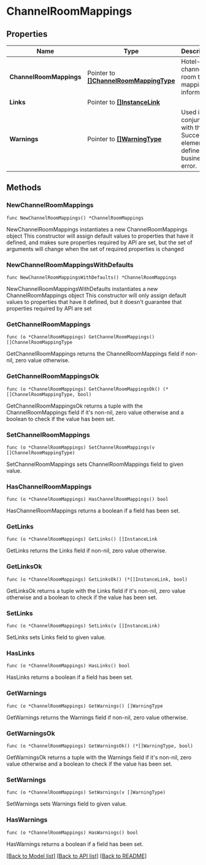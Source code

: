 # ChannelRoomMappings

## Properties

Name | Type | Description | Notes
------------ | ------------- | ------------- | -------------
**ChannelRoomMappings** | Pointer to [**[]ChannelRoomMappingType**](ChannelRoomMappingType.md) | Hotel-channel room type mapping information. | [optional] 
**Links** | Pointer to [**[]InstanceLink**](InstanceLink.md) |  | [optional] 
**Warnings** | Pointer to [**[]WarningType**](WarningType.md) | Used in conjunction with the Success element to define a business error. | [optional] 

## Methods

### NewChannelRoomMappings

`func NewChannelRoomMappings() *ChannelRoomMappings`

NewChannelRoomMappings instantiates a new ChannelRoomMappings object
This constructor will assign default values to properties that have it defined,
and makes sure properties required by API are set, but the set of arguments
will change when the set of required properties is changed

### NewChannelRoomMappingsWithDefaults

`func NewChannelRoomMappingsWithDefaults() *ChannelRoomMappings`

NewChannelRoomMappingsWithDefaults instantiates a new ChannelRoomMappings object
This constructor will only assign default values to properties that have it defined,
but it doesn't guarantee that properties required by API are set

### GetChannelRoomMappings

`func (o *ChannelRoomMappings) GetChannelRoomMappings() []ChannelRoomMappingType`

GetChannelRoomMappings returns the ChannelRoomMappings field if non-nil, zero value otherwise.

### GetChannelRoomMappingsOk

`func (o *ChannelRoomMappings) GetChannelRoomMappingsOk() (*[]ChannelRoomMappingType, bool)`

GetChannelRoomMappingsOk returns a tuple with the ChannelRoomMappings field if it's non-nil, zero value otherwise
and a boolean to check if the value has been set.

### SetChannelRoomMappings

`func (o *ChannelRoomMappings) SetChannelRoomMappings(v []ChannelRoomMappingType)`

SetChannelRoomMappings sets ChannelRoomMappings field to given value.

### HasChannelRoomMappings

`func (o *ChannelRoomMappings) HasChannelRoomMappings() bool`

HasChannelRoomMappings returns a boolean if a field has been set.

### GetLinks

`func (o *ChannelRoomMappings) GetLinks() []InstanceLink`

GetLinks returns the Links field if non-nil, zero value otherwise.

### GetLinksOk

`func (o *ChannelRoomMappings) GetLinksOk() (*[]InstanceLink, bool)`

GetLinksOk returns a tuple with the Links field if it's non-nil, zero value otherwise
and a boolean to check if the value has been set.

### SetLinks

`func (o *ChannelRoomMappings) SetLinks(v []InstanceLink)`

SetLinks sets Links field to given value.

### HasLinks

`func (o *ChannelRoomMappings) HasLinks() bool`

HasLinks returns a boolean if a field has been set.

### GetWarnings

`func (o *ChannelRoomMappings) GetWarnings() []WarningType`

GetWarnings returns the Warnings field if non-nil, zero value otherwise.

### GetWarningsOk

`func (o *ChannelRoomMappings) GetWarningsOk() (*[]WarningType, bool)`

GetWarningsOk returns a tuple with the Warnings field if it's non-nil, zero value otherwise
and a boolean to check if the value has been set.

### SetWarnings

`func (o *ChannelRoomMappings) SetWarnings(v []WarningType)`

SetWarnings sets Warnings field to given value.

### HasWarnings

`func (o *ChannelRoomMappings) HasWarnings() bool`

HasWarnings returns a boolean if a field has been set.


[[Back to Model list]](../README.md#documentation-for-models) [[Back to API list]](../README.md#documentation-for-api-endpoints) [[Back to README]](../README.md)


